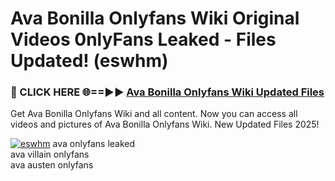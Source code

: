 # Ava Bonilla Onlyfans Wiki Original Videos 0nlyFans Leaked - Files Updated! (eswhm)

<h3>🔴 CLICK HERE 🌐==►► <a href="https://tinyurl.com/2wckxsce" rel="nofollow">Ava Bonilla Onlyfans Wiki Updated Files</a></h3>

Get Ava Bonilla Onlyfans Wiki and all content. Now you can access all videos and pictures of Ava Bonilla Onlyfans Wiki. New Updated Files 2025!

[![eswhm](https://i.imgur.com/AFduVYN.gif)](https://tinyurl.com/2wckxsce)
ava onlyfans leaked<br>
ava villain onlyfans<br>
ava austen onlyfans